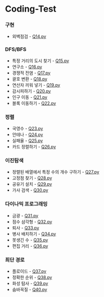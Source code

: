 # Coding-Test

### 구현
* 외벽점검 - [Q14.py](https://github.com/Subby02/Coding-Test/blob/main/2.%20Implementation/Q14.py)

### DFS/BFS
* 특정 거리의 도시 찾기 - [Q15.py](https://github.com/Subby02/Coding-Test/blob/main/3.%20DFSBFS/Q15.py)
* 연구소 - [Q16.py](https://github.com/Subby02/Coding-Test/blob/main/3.%20DFSBFS/Q16.py)
* 경쟁적 전염 - [Q17.py](https://github.com/Subby02/Coding-Test/blob/main/3.%20DFSBFS/Q17.py)
* 괄호 변환 - [Q18.py](https://github.com/Subby02/Coding-Test/blob/main/3.%20DFSBFS/Q18.py)
* 연산자 끼워 넣기 - [Q19.py](https://github.com/Subby02/Coding-Test/blob/main/3.%20DFSBFS/Q19.py)
* 감시피하기 - [Q20.py](https://github.com/Subby02/Coding-Test/blob/main/3.%20DFSBFS/Q20.py)
* 인구 이동 - [Q21.py](https://github.com/Subby02/Coding-Test/blob/main/3.%20DFSBFS/Q21.py)
* 블록 이동하기 - [Q22.py](https://github.com/Subby02/Coding-Test/blob/main/3.%20DFSBFS/Q22.py)

### 정렬
* 국영수 - [Q23.py](https://github.com/Subby02/Coding-Test/blob/main/4.%20Sort/Q23.py)
* 안테나 - [Q24.py](https://github.com/Subby02/Coding-Test/blob/main/4.%20Sort/Q24.py)
* 실패율 - [Q25.py](https://github.com/Subby02/Coding-Test/blob/main/4.%20Sort/Q25.py)
* 카드 정렬하기 - [Q26.py](https://github.com/Subby02/Coding-Test/blob/main/4.%20Sort/Q26.py)

### 이진탐색
* 정렬된 배열에서 특정 수의 개수 구하기 - [Q27.py](https://github.com/Subby02/Coding-Test/blob/main/5.%20BinarySearch/Q27.py)
* 고정점 찾기 - [Q28.py](https://github.com/Subby02/Coding-Test/blob/main/5.%20BinarySearch/Q28.py)
* 공유기 설치 - [Q29.py](https://github.com/Subby02/Coding-Test/blob/main/5.%20BinarySearch/Q29.py)
* 가사 검색 - [Q30.py](https://github.com/Subby02/Coding-Test/blob/main/5.%20BinarySearch/Q30.py)

### 다이나믹 프로그래밍
* 금광 - [Q31.py](https://github.com/Subby02/Coding-Test/blob/main/6.%20DP/Q31.py)
* 점수 삼각형 - [Q32.py](https://github.com/Subby02/Coding-Test/blob/main/6.%20DP/Q32.py)
* 퇴사 - [Q33.py]()
* 병사 배치하기 - [Q34.py](https://github.com/Subby02/Coding-Test/blob/main/6.%20DP/Q33.py)
* 못생긴 수 - [Q35.py](https://github.com/Subby02/Coding-Test/blob/main/6.%20DP/Q34.py)
* 편집 거리 - [Q36.py](https://github.com/Subby02/Coding-Test/blob/main/6.%20DP/Q35.py)

### 최단 경로
* 플로이드 - [Q37.py](https://github.com/Subby02/Coding-Test/blob/main/7.%20Shortest%20Path/Q37.py)
* 정확한 순위 - [Q38.py](https://github.com/Subby02/Coding-Test/blob/main/7.%20Shortest%20Path/Q38.py)
* 화성 탐사 - [Q39.py](https://github.com/Subby02/Coding-Test/blob/main/7.%20Shortest%20Path/Q39.py)
* 숨바꼭질 - [Q40.py](https://github.com/Subby02/Coding-Test/blob/main/7.%20Shortest%20Path/Q40.py)
